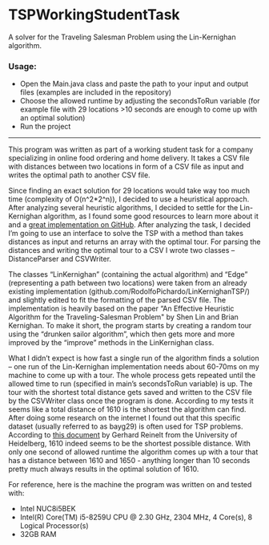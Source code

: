 # TSPWorkingStudentTask
A solver for the Traveling Salesman Problem using the Lin-Kernighan algorithm.

### Usage:

- Open the Main.java class and paste the path to your input and output files (examples are included in the repository)
- Choose the allowed runtime by adjusting the secondsToRun variable (for example file with 29 locations >10 seconds are enough to come up with an optimal solution) 
- Run the project 

---

This program was written as part of a working student task for a company specializing in online food ordering and home delivery.
It takes a CSV file with distances between two locations in form of a CSV file as input and writes the optimal path to another CSV file. 

Since finding an exact solution for 29 locations would take way too much time (complexity of O(n^2*2^n)), I decided to use a heuristical approach. After analyzing several heuristic algorithms, I decided to settle for the Lin-Kernighan algorithm, as I found some good resources to learn more about it and a [great implementation on GitHub](https://github.com/RodolfoPichardo/LinKernighanTSP/).
After analyzing the task, I decided I’m going to use an interface to solve the TSP with a method than takes distances as input and returns an array with the optimal tour. For parsing the distances and writing the optimal tour to a CSV I wrote two classes – DistanceParser and CSVWriter. 	

The classes “LinKernighan” (containing the actual algorithm) and “Edge” (representing a path between two locations) were taken from an already existing implementation
(github.com/RodolfoPichardo/LinKernighanTSP/) and slightly edited to fit the formatting of the parsed CSV file. The implementation is heavily based on the paper 
“An Effective Heuristic Algorithm for the Traveling-Salesman Problem" by Shen Lin and Brian Kernighan. To make it short, the program starts by creating a random tour using the 
“drunken sailor algorithm”, which then gets more and more improved by the “improve” methods in the LinKernighan class. 	

What I didn’t expect is how fast a single run of the algorithm finds a solution – one run of the Lin-Kernighan implementation needs about 60-70ms on my machine to come up with a tour. The whole process gets repeated until the allowed time to run (specified in main’s secondsToRun variable) is up. The tour with the shortest total distance gets saved and written to the CSV file by the CSVWriter class once the program is done.
According to my tests it seems like a total distance of 1610 is the shortest the algorithm can find. After doing some research on the internet I found out that this specific dataset (usually referred to as bayg29) is often used for TSP problems. According to [this document](https://www.or.uni-bonn.de/lectures/ws17/co_exercises/programming/tsp/tsp95.pdf) by Gerhard Reinelt from the University of Heidelberg, 1610 indeed seems to be the shortest possible distance. With only one second of allowed runtime the algorithm comes up with a tour that has a distance between 1610 and 1650 - anything longer than 10 seconds pretty much always results in the optimal solution of 1610.

For reference, here is the machine the program was written on and tested with:

- Intel NUC8i5BEK 
- Intel(R) Core(TM) i5-8259U CPU @ 2.30 GHz, 2304 MHz, 4 Core(s), 8 Logical Processor(s) 
- 32GB RAM
